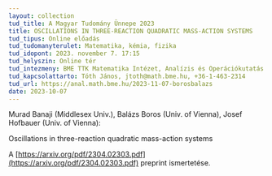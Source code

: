 ```yaml
---
layout: collection
tud_title: A Magyar Tudomány Ünnepe 2023
title: OSCILLATIONS IN THREE-REACTION QUADRATIC MASS-ACTION SYSTEMS
tud_tipus: Online előadás
tud_tudomanyterulet: Matematika, kémia, fizika
tud_idopont: 2023. november 7. 17:15
tud_helyszin: Online tér
tud_intezmeny: BME TTK Matematika Intézet, Analízis és Operációkutatás Tanszék
tud_kapcsolattarto: Tóth János, jtoth@math.bme.hu, +36-1-463-2314
tud_url: https://anal.math.bme.hu/2023-11-07-borosbalazs
date: 2023-10-07
---
```

Murad Banaji (Middlesex Univ.), Balázs Boros (Univ. of Vienna), Josef Hofbauer (Univ. of Vienna):

Oscillations in three-reaction quadratic mass-action systems

A [https://arxiv.org/pdf/2304.02303.pdf](https://arxiv.org/pdf/2304.02303.pdf) preprint ismertetése.